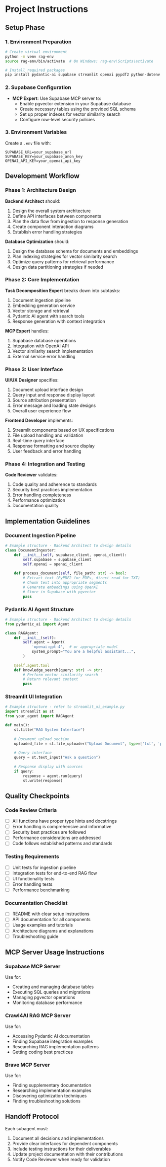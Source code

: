 # Project Instructions

## Setup Phase

### 1. Environment Preparation
```bash
# Create virtual environment
python -m venv rag-env
source rag-env/bin/activate  # On Windows: rag-env\Scripts\activate

# Install required packages
pip install pydantic-ai supabase streamlit openai pypdf2 python-dotenv
```

### 2. Supabase Configuration
- **MCP Expert**: Use Supabase MCP server to:
  - Enable pgvector extension in your Supabase database
  - Create necessary tables using the provided SQL schema
  - Set up proper indexes for vector similarity search
  - Configure row-level security policies

### 3. Environment Variables
Create a `.env` file with:
```
SUPABASE_URL=your_supabase_url
SUPABASE_KEY=your_supabase_anon_key
OPENAI_API_KEY=your_openai_api_key
```

## Development Workflow

### Phase 1: Architecture Design
**Backend Architect** should:
1. Design the overall system architecture
2. Define API interfaces between components
3. Plan the data flow from ingestion to response generation
4. Create component interaction diagrams
5. Establish error handling strategies

**Database Optimization** should:
1. Design the database schema for documents and embeddings
2. Plan indexing strategies for vector similarity search
3. Optimize query patterns for retrieval performance
4. Design data partitioning strategies if needed

### Phase 2: Core Implementation
**Task Decomposition Expert** breaks down into subtasks:
1. Document ingestion pipeline
2. Embedding generation service
3. Vector storage and retrieval
4. Pydantic AI agent with search tools
5. Response generation with context integration

**MCP Expert** handles:
1. Supabase database operations
2. Integration with OpenAI API
3. Vector similarity search implementation
4. External service error handling

### Phase 3: User Interface
**UI/UX Designer** specifies:
1. Document upload interface design
2. Query input and response display layout
3. Source attribution presentation
4. Error message and loading state designs
5. Overall user experience flow

**Frontend Developer** implements:
1. Streamlit components based on UX specifications
2. File upload handling and validation
3. Real-time query interface
4. Response formatting and source display
5. User feedback and error handling

### Phase 4: Integration and Testing
**Code Reviewer** validates:
1. Code quality and adherence to standards
2. Security best practices implementation
3. Error handling completeness
4. Performance optimization
5. Documentation quality

## Implementation Guidelines

### Document Ingestion Pipeline
```python
# Example structure - Backend Architect to design details
class DocumentIngester:
    def __init__(self, supabase_client, openai_client):
        self.supabase = supabase_client
        self.openai = openai_client
    
    def process_document(self, file_path: str) -> bool:
        # Extract text (PyPDF2 for PDFs, direct read for TXT)
        # Chunk text into appropriate segments
        # Generate embeddings using OpenAI
        # Store in Supabase with pgvector
        pass
```

### Pydantic AI Agent Structure
```python
# Example structure - Backend Architect to design details
from pydantic_ai import Agent

class RAGAgent:
    def __init__(self):
        self.agent = Agent(
            'openai:gpt-4',  # or appropriate model
            system_prompt="You are a helpful assistant...",
        )
        
    @self.agent.tool
    def knowledge_search(query: str) -> str:
        # Perform vector similarity search
        # Return relevant context
        pass
```

### Streamlit UI Integration
```python
# Example structure - refer to streamlit_ui_example.py
import streamlit as st
from your_agent import RAGAgent

def main():
    st.title("RAG System Interface")
    
    # Document upload section
    uploaded_file = st.file_uploader("Upload Document", type=['txt', 'pdf'])
    
    # Query interface
    query = st.text_input("Ask a question")
    
    # Response display with sources
    if query:
        response = agent.run(query)
        st.write(response)
```

## Quality Checkpoints

### Code Review Criteria
- [ ] All functions have proper type hints and docstrings
- [ ] Error handling is comprehensive and informative
- [ ] Security best practices are followed
- [ ] Performance considerations are addressed
- [ ] Code follows established patterns and standards

### Testing Requirements
- [ ] Unit tests for ingestion pipeline
- [ ] Integration tests for end-to-end RAG flow
- [ ] UI functionality tests
- [ ] Error handling tests
- [ ] Performance benchmarking

### Documentation Checklist
- [ ] README with clear setup instructions
- [ ] API documentation for all components
- [ ] Usage examples and tutorials
- [ ] Architecture diagrams and explanations
- [ ] Troubleshooting guide

## MCP Server Usage Instructions

### Supabase MCP Server
Use for:
- Creating and managing database tables
- Executing SQL queries and migrations
- Managing pgvector operations
- Monitoring database performance

### Crawl4AI RAG MCP Server
Use for:
- Accessing Pydantic AI documentation
- Finding Supabase integration examples
- Researching RAG implementation patterns
- Getting coding best practices

### Brave MCP Server
Use for:
- Finding supplementary documentation
- Researching implementation examples
- Discovering optimization techniques
- Finding troubleshooting solutions

## Handoff Protocol

Each subagent must:
1. Document all decisions and implementations
2. Provide clear interfaces for dependent components
3. Include testing instructions for their deliverables
4. Update project documentation with their contributions
5. Notify Code Reviewer when ready for validation
